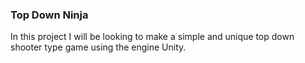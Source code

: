 ### **Top Down Ninja**

In this project I will be looking to make a simple and unique top down shooter type game using the engine Unity. 
